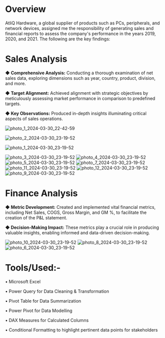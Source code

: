 # Overview
AtliQ Hardware, a global supplier of products such as PCs, peripherals, and network devices, assigned me the responsibility of generating sales and financial reports to assess the company's performance in the years 2019, 2020, and 2021. The following are the key findings:

# Sales Analysis


**◆ Comprehensive Analysis:**  Conducting a thorough examination of net sales data, exploring dimensions such as year, country, product, division, and more.

**◆ Target Alignment:**   Achieved alignment with strategic objectives by meticulously assessing market performance in comparison to predefined targets.

**◆ Key Observations:**   Produced in-depth insights illuminating critical aspects of sales operations.

![photo_1_2024-03-30_22-42-59](https://github.com/YatinLokhande/AtliQ-Excel-Sales-Analysis/assets/159231905/c717a2b1-aa11-4810-abac-a2a7dcae2a59)


![photo_2_2024-03-30_23-19-52](https://github.com/YatinLokhande/AtliQ-Excel-Sales-Analysis/assets/159231905/1ed7c52d-39bd-4a8a-96f3-2ec615d9e0b9)


![photo_1_2024-03-30_23-19-52](https://github.com/YatinLokhande/AtliQ-Excel-Sales-Analysis/assets/159231905/b1779b0a-ce57-4f59-b05b-a8d170908192)


![photo_3_2024-03-30_23-19-52](https://github.com/YatinLokhande/AtliQ-Excel-Sales-Analysis/assets/159231905/0cf84b27-578b-4c98-837f-06d540d6a187)
![photo_4_2024-03-30_23-19-52](https://github.com/YatinLokhande/AtliQ-Excel-Sales-Analysis/assets/159231905/938cd74e-7fac-4316-9354-e4e990191f10)
![photo_5_2024-03-30_23-19-52](https://github.com/YatinLokhande/AtliQ-Excel-Sales-Analysis/assets/159231905/3a17e25b-33a1-4e1d-b665-2df395316540)
![photo_7_2024-03-30_23-19-52](https://github.com/YatinLokhande/AtliQ-Excel-Sales-Analysis/assets/159231905/582c4c07-d3da-4e66-b91e-a93cd7720f51)
![photo_11_2024-03-30_23-19-52](https://github.com/YatinLokhande/AtliQ-Excel-Sales-Analysis/assets/159231905/8b7b71ca-3b2e-411c-8bd8-84207e0dc8a0)
![photo_12_2024-03-30_23-19-52](https://github.com/YatinLokhande/AtliQ-Excel-Sales-Analysis/assets/159231905/993d39aa-ab60-4220-b123-f98a517c6be5)
![photo_9_2024-03-30_23-19-52](https://github.com/YatinLokhande/AtliQ-Excel-Sales-Analysis/assets/159231905/038c7699-e063-487b-b50c-6bc38c182541)

# Finance Analysis
**◆ Metric Development:** Created and implemented vital financial metrics, including Net Sales, COGS, Gross Margin, and GM %, to facilitate the creation of the P&L statement.

**◆ Decision-Making Impact:** These metrics play a crucial role in producing valuable insights, enabling informed and data-driven decision-making.

![photo_10_2024-03-30_23-19-52](https://github.com/YatinLokhande/AtliQ-Excel-Sales-Analysis/assets/159231905/8e67e71a-0788-41d2-bcfd-6d73c1ea9d65)
![photo_8_2024-03-30_23-19-52](https://github.com/YatinLokhande/AtliQ-Excel-Sales-Analysis/assets/159231905/c872024f-b988-45c9-81cf-07c23994bbf3)
![photo_6_2024-03-30_23-19-52](https://github.com/YatinLokhande/AtliQ-Excel-Sales-Analysis/assets/159231905/96e1533b-8491-4de5-b8ac-0a61fe70e033)


# Tools/Used:-

• Microsoft Excel

• Power Query for Data Cleaning & Transformation

• Pivot Table for Data Summarization

• Power Pivot for Data Modelling

• DAX Measures for Calculated Columns

• Conditional Formatting to highlight pertinent data points for stakeholders
